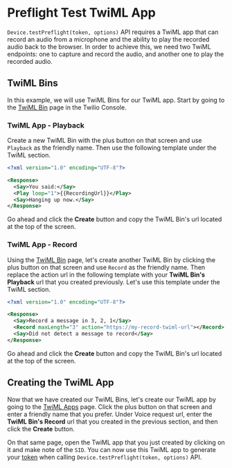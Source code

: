 Preflight Test TwiML App
=========================

`Device.testPreflight(token, options)` API requires a TwiML app that can record an audio from a microphone and the ability to play the recorded audio back to the browser. In order to achieve this, we need two TwiML endpoints: one to capture and record the audio, and another one to play the recorded audio.

TwiML Bins
----------

In this example, we will use TwiML Bins for our TwiML app. Start by going to the [TwiML Bin](https://www.twilio.com/console/twiml-bins) page in the Twilio Console.

### TwiML App - Playback
Create a new TwiML Bin with the plus button on that screen and use `Playback` as the friendly name. Then use the following template under the TwiML section.

```xml
<?xml version="1.0" encoding="UTF-8"?>

<Response>
  <Say>You said:</Say>
  <Play loop="1">{{RecordingUrl}}</Play>
  <Say>Hanging up now.</Say>
</Response>
```

Go ahead and click the **Create** button and copy the TwiML Bin's url located at the top of the screen.

### TwiML App - Record
Using the [TwiML Bin](https://www.twilio.com/console/twiml-bins) page, let's create another TwiML Bin by clicking the plus button on that screen and use `Record` as the friendly name. Then replace the action url in the following template with your **TwiML Bin's Playback** url that you created previously. Let's use this template under the TwiML section.

```xml
<?xml version="1.0" encoding="UTF-8"?>

<Response>
  <Say>Record a message in 3, 2, 1</Say>
  <Record maxLength="3" action="https://my-record-twiml-url"></Record>
  <Say>Did not detect a message to record</Say>
</Response>
```

Go ahead and click the **Create** button and copy the TwiML Bin's url located at the top of the screen.

Creating the TwiML App
-----------------------

Now that we have created our TwiML Bins, let's create our TwiML app by going to the [TwiML Apps](https://www.twilio.com/console/voice/twiml/apps) page. Click the plus button on that screen and enter a friendly name that you prefer. Under Voice request url, enter the **TwiML Bin's Record** url that you created in the previous section, and then click the **Create** button.

On that same page, open the TwiML app that you just created by clicking on it and make note of the `SID`. You can now use this TwiML app to generate your [token](https://www.twilio.com/docs/iam/access-tokens) when calling `Device.testPreflight(token, options)` API.
